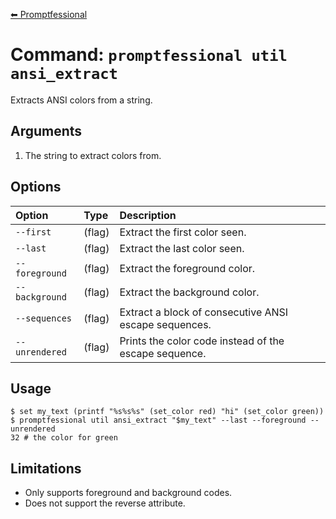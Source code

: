 [⬅ Promptfessional](../README.md#documentation)

# Command: `promptfessional util ansi_extract`

Extracts ANSI colors from a string.

## Arguments

1. The string to extract colors from.

## Options

|Option|Type|Description|
|:--|:--|:--|
|`--first`|(flag)|Extract the first color seen.|
|`--last`|(flag)|Extract the last color seen.|
|`--foreground`|(flag)|Extract the foreground color.|
|`--background`|(flag)|Extract the background color.|
|`--sequences`|(flag)|Extract a block of consecutive ANSI escape sequences.|
|`--unrendered`|(flag)|Prints the color code instead of the escape sequence.|

## Usage

```console
$ set my_text (printf "%s%s%s" (set_color red) "hi" (set_color green))
$ promptfessional util ansi_extract "$my_text" --last --foreground --unrendered
32 # the color for green
```

## Limitations

- Only supports foreground and background codes.
- Does not support the reverse attribute.
